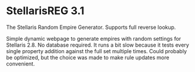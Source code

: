 # StellarisREG 3.1
The Stellaris Random Empire Generator. Supports full reverse lookup.

Simple dynamic webpage to generate empires with random settings for Stellaris 2.8. No database required. It runs a bit slow because it tests every single property addition against the full set multiple times.
Could probably be optimized, but the choice was made to make rule updates more convenient.
